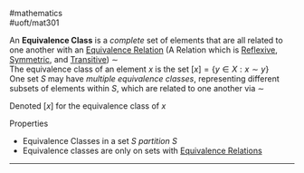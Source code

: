 #mathematics  
#uoft/mat301 

An **Equivalence Class** is a *complete* set of elements that are all related to one another with an [Equivalence Relation](Equivalence%20Relation.md) (A Relation which is [Reflexive](Reflexive.md), [Symmetric](../../Computer%20Science/CSC236/CSC236%20Notes/Symmetric.md), and [Transitive](../../Computer%20Science/CSC236/CSC236%20Notes/Transitive.md)) $\sim$  
	The equivalence class of an element $x$ is the set $[x]=\{y\in X: x\sim y\}$  
	One set $S$ may have *multiple equivalence classes*, representing different subsets of elements within $S$, which are related to one another via $\sim$

Denoted $[x]$ for the equivalence class of $x$

Properties
- Equivalence Classes in a set $S$ *partition* $S$ 
- Equivalence classes are only on sets with [Equivalence Relations](Equivalence%20Relation.md)

---
